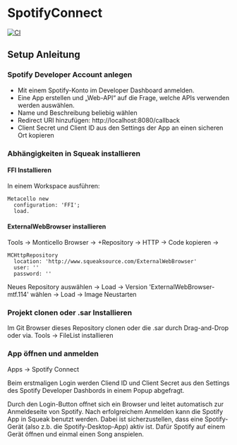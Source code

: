 # SpotifyConnect

[![CI](https://github.com/hpi-swa-teaching/SpotifyConnect/workflows/CI/badge.svg)](https://github.com/hpi-swa-teaching/SpotifyConnect/actions)

## Setup Anleitung
### Spotify Developer Account anlegen
- Mit einem Spotify-Konto im Developer Dashboard anmelden.
- Eine App erstellen und „Web-API“ auf die Frage, welche APIs verwenden werden auswählen.
- Name und Beschreibung beliebig wählen
- Redirect URI hinzufügen: http://localhost:8080/callback
- Client Secret und Client ID aus den Settings der App an einen sicheren Ort kopieren

### Abhängigkeiten in Squeak installieren
#### FFI Installieren
In einem Workspace ausführen:
```
Metacello new
  configuration: 'FFI';
  load.
```
#### ExternalWebBrowser installieren
Tools -> Monticello Browser -> +Repository -> HTTP -> Code kopieren ->
```
MCHttpRepository
  location: 'http://www.squeaksource.com/ExternalWebBrowser'
  user: ''
  password: ''
```
Neues Repository auswählen -> Load -> Version 'ExternalWebBrowser-mtf.114' wählen -> Load -> Image Neustarten

### Projekt clonen oder .sar Installieren
Im Git Browser dieses Repository clonen oder die .sar durch Drag-and-Drop oder via. Tools -> FileList installieren 

### App öffnen und anmelden
Apps -> Spotify Connect

Beim erstmaligen Login werden Cliend ID und Client Secret aus den Settings des Spotify Developer Dashbords in einem Popup abgefragt.

Durch den Login-Button offnet sich ein Browser und leitet automatisch zur Anmeldeseite von Spotify. Nach erfolgreichem Anmelden kann die Spotify App in Squeak benutzt werden. Dabei ist sicherzustellen, dass eine Spotify-Gerät (also z.b. die Spotify-Desktop-App) aktiv ist. Dafür Spotify auf einem Gerät öffnen und einmal einen Song anspielen.
